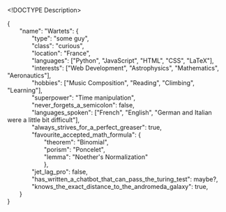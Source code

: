 \<!DOCTYPE Description>
<p>{
<br>&emsp;&emsp;"name": "Wartets": {
<br>&emsp;&emsp;&emsp;&emsp;"type": "some guy",
<br>&emsp;&emsp;&emsp;&emsp;"class": "curious",
<br>&emsp;&emsp;&emsp;&emsp;"location": "France",
<br>&emsp;&emsp;&emsp;&emsp;"languages": ["Python", "JavaScript", "HTML", "CSS", "LaTeX"],
<br>&emsp;&emsp;&emsp;&emsp;"interests": ["Web Development", "Astrophysics", "Mathematics", "Aeronautics"],
<br>&emsp;&emsp;&emsp;&emsp;"hobbies": ["Music Composition", "Reading", "Climbing", "Learning"],
<br>&emsp;&emsp;&emsp;&emsp;"superpower": "Time manipulation",
<br>&emsp;&emsp;&emsp;&emsp;"never_forgets_a_semicolon": false,
<br>&emsp;&emsp;&emsp;&emsp;"languages_spoken": ["French", "English", "German and Italian were a little bit difficult"],
<br>&emsp;&emsp;&emsp;&emsp;"always_strives_for_a_perfect_greaser": true,
<br>&emsp;&emsp;&emsp;&emsp;"favourite_accepted_math_formula": {
<br>&emsp;&emsp;&emsp;&emsp;&emsp;&emsp;"theorem": "Binomial",
<br>&emsp;&emsp;&emsp;&emsp;&emsp;&emsp;"porism": "Poncelet",
<br>&emsp;&emsp;&emsp;&emsp;&emsp;&emsp;"lemma": "Noether's Normalization"
<br>&emsp;&emsp;&emsp;&emsp;&emsp;&emsp;},
<br>&emsp;&emsp;&emsp;&emsp;"jet_lag_pro": false,
<br>&emsp;&emsp;&emsp;&emsp;"has_written_a_chatbot_that_can_pass_the_turing_test": maybe?,
<br>&emsp;&emsp;&emsp;&emsp;"knows_the_exact_distance_to_the_andromeda_galaxy": true,
<br>&emsp;&emsp;}
<br>}</p>
